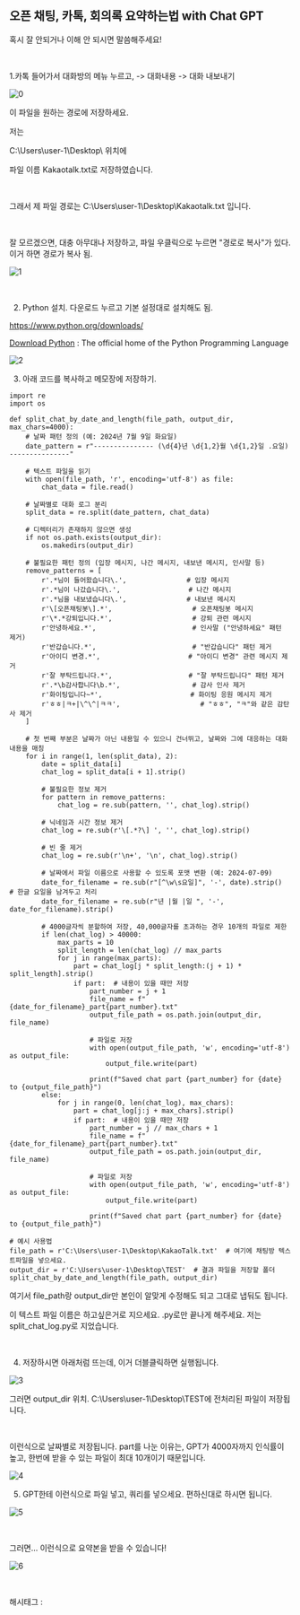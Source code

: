 ## 오픈 채팅, 카톡, 회의록 요약하는법 with Chat GPT

혹시 잘 안되거나 이해 안 되시면 말씀해주세요!

​

1.카톡 들어가서 대화방의 메뉴 누르고, -> 대화내용 -> 대화 내보내기

![0](./asset/0.png)

이 파일을 원하는 경로에 저장하세요.

저는

C:\Users\user-1\Desktop\ 위치에

파일 이름 Kakaotalk.txt로 저장하였습니다.

​

그래서 제 파일 경로는 C:\Users\user-1\Desktop\Kakaotalk.txt 입니다.

​

잘 모르겠으면, 대충 아무대나 저장하고, 파일 우클릭으로 누르면 "경로로 복사"가 있다. 이거 하면 경로가 복사 됨.

![1](./asset/1.png)

​

2. Python 설치. 다운로드 누르고 기본 설정대로 설치해도 됨.

https://www.python.org/downloads/

[Download Python](https://www.python.org/downloads/) : The official home of the Python Programming Language

![2](./asset/2.png)

3. 아래 코드를 복사하고 메모장에 저장하기.

```
import re
import os

def split_chat_by_date_and_length(file_path, output_dir, max_chars=4000):
    # 날짜 패턴 정의 (예: 2024년 7월 9일 화요일)
    date_pattern = r"--------------- (\d{4}년 \d{1,2}월 \d{1,2}일 .요일) ---------------"
    
    # 텍스트 파일을 읽기
    with open(file_path, 'r', encoding='utf-8') as file:
        chat_data = file.read()
    
    # 날짜별로 대화 로그 분리
    split_data = re.split(date_pattern, chat_data)

    # 디렉터리가 존재하지 않으면 생성
    if not os.path.exists(output_dir):
        os.makedirs(output_dir)
    
    # 불필요한 패턴 정의 (입장 메시지, 나간 메시지, 내보낸 메시지, 인사말 등)
    remove_patterns = [
        r'.*님이 들어왔습니다\.',               # 입장 메시지
        r'.*님이 나갔습니다\.',                 # 나간 메시지
        r'.*님을 내보냈습니다\.',               # 내보낸 메시지
        r'\[오픈채팅봇\].*',                    # 오픈채팅봇 메시지
        r'\*.*강퇴입니다.*',                    # 강퇴 관련 메시지
        r'안녕하세요.*',                        # 인사말 ("안녕하세요" 패턴 제거)
        r'반갑습니다.*',                        # "반갑습니다" 패턴 제거
        r'아이디 변경.*',                      # "아이디 변경" 관련 메시지 제거
        r'잘 부탁드립니다.*',                   # "잘 부탁드립니다" 패턴 제거
        r'.*\b감사합니다\b.*',                  # 감사 인사 제거
        r'화이팅입니다~*',                      # 화이팅 응원 메시지 제거
        r'ㅎㅎ|ㅋ+|\^\^|ㅋㅋ',                    # "ㅎㅎ", "ㅋ"와 같은 감탄사 제거
    ]
    
    # 첫 번째 부분은 날짜가 아닌 내용일 수 있으니 건너뛰고, 날짜와 그에 대응하는 대화 내용을 매칭
    for i in range(1, len(split_data), 2):
        date = split_data[i]
        chat_log = split_data[i + 1].strip()

        # 불필요한 정보 제거
        for pattern in remove_patterns:
            chat_log = re.sub(pattern, '', chat_log).strip()

        # 닉네임과 시간 정보 제거
        chat_log = re.sub(r'\[.*?\] ', '', chat_log).strip()

        # 빈 줄 제거
        chat_log = re.sub(r'\n+', '\n', chat_log).strip()

        # 날짜에서 파일 이름으로 사용할 수 있도록 포맷 변환 (예: 2024-07-09)
        date_for_filename = re.sub(r"[^\w\s요일]", '-', date).strip()  # 한글 요일을 남겨두고 처리
        date_for_filename = re.sub(r"년 |월 |일 ", '-', date_for_filename).strip()

        # 4000글자씩 분할하여 저장, 40,000글자를 초과하는 경우 10개의 파일로 제한
        if len(chat_log) > 40000:
            max_parts = 10
            split_length = len(chat_log) // max_parts
            for j in range(max_parts):
                part = chat_log[j * split_length:(j + 1) * split_length].strip()
                if part:  # 내용이 있을 때만 저장
                    part_number = j + 1
                    file_name = f"{date_for_filename}_part{part_number}.txt"
                    output_file_path = os.path.join(output_dir, file_name)
                    
                    # 파일로 저장
                    with open(output_file_path, 'w', encoding='utf-8') as output_file:
                        output_file.write(part)
                    
                    print(f"Saved chat part {part_number} for {date} to {output_file_path}")
        else:
            for j in range(0, len(chat_log), max_chars):
                part = chat_log[j:j + max_chars].strip()
                if part:  # 내용이 있을 때만 저장
                    part_number = j // max_chars + 1
                    file_name = f"{date_for_filename}_part{part_number}.txt"
                    output_file_path = os.path.join(output_dir, file_name)
                    
                    # 파일로 저장
                    with open(output_file_path, 'w', encoding='utf-8') as output_file:
                        output_file.write(part)
                    
                    print(f"Saved chat part {part_number} for {date} to {output_file_path}")

# 예시 사용법
file_path = r'C:\Users\user-1\Desktop\KakaoTalk.txt'  # 여기에 채팅방 텍스트파일을 넣으세요.
output_dir = r'C:\Users\user-1\Desktop\TEST'  # 결과 파일을 저장할 폴더
split_chat_by_date_and_length(file_path, output_dir) 
```

여기서 file_path랑 output_dir만 본인이 알맞게 수정해도 되고 그대로 냅둬도 됩니다.

이 텍스트 파일 이름은 하고싶은거로 지으세요. .py로만 끝나게 해주세요. 저는 split_chat_log.py로 지었습니다.

​

4. 저장하시면 아래처럼 뜨는데, 이거 더블클릭하면 실행됩니다.

![3](./asset/3.png)

그러면 output_dir 위치. C:\Users\user-1\Desktop\TEST에 전처리된 파일이 저장됩니다.

​

이런식으로 날짜별로 저장됩니다. part를 나눈 이유는, GPT가 4000자까지 인식률이 높고, 한번에 받을 수 있는 파일이 최대 10개이기 때문입니다.

![4](./asset/4.png)

5. GPT한테 이런식으로 파일 넣고, 쿼리를 넣으세요. 편하신대로 하시면 됩니다.

![5](./asset/5.png)

​

그러면... 이런식으로 요약본을 받을 수 있습니다!

![6](./asset/6.png)

​

 해시태그 : 